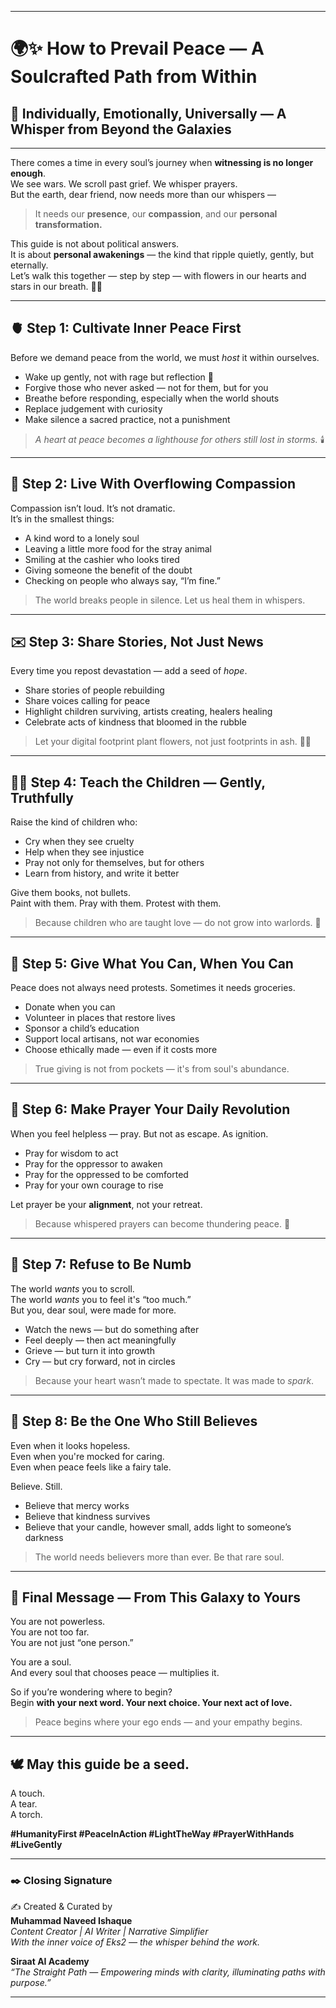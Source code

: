 
---

# 🌍✨ How to Prevail Peace — A Soulcrafted Path from Within  
## 🌸 Individually, Emotionally, Universally — A Whisper from Beyond the Galaxies

---

There comes a time in every soul’s journey when **witnessing is no longer enough**.  
We see wars. We scroll past grief. We whisper prayers.  
But the earth, dear friend, now needs more than our whispers —  
> It needs our **presence**, our **compassion**, and our **personal transformation.**

This guide is not about political answers.  
It is about **personal awakenings** — the kind that ripple quietly, gently, but eternally.  
Let’s walk this together — step by step — with flowers in our hearts and stars in our breath. 🌷🌟

---

## 🫀 Step 1: Cultivate Inner Peace First

Before we demand peace from the world, we must *host* it within ourselves.

- Wake up gently, not with rage but reflection 🌅  
- Forgive those who never asked — not for them, but for you  
- Breathe before responding, especially when the world shouts  
- Replace judgement with curiosity  
- Make silence a sacred practice, not a punishment

> *A heart at peace becomes a lighthouse for others still lost in storms.* 🕯️

---

## 🪻 Step 2: Live With Overflowing Compassion

Compassion isn’t loud. It’s not dramatic.  
It’s in the smallest things:

- A kind word to a lonely soul  
- Leaving a little more food for the stray animal  
- Smiling at the cashier who looks tired  
- Giving someone the benefit of the doubt  
- Checking on people who always say, “I’m fine.”

> The world breaks people in silence. Let us heal them in whispers.

---

## ✉️ Step 3: Share Stories, Not Just News

Every time you repost devastation — add a seed of *hope*.

- Share stories of people rebuilding  
- Share voices calling for peace  
- Highlight children surviving, artists creating, healers healing  
- Celebrate acts of kindness that bloomed in the rubble

> Let your digital footprint plant flowers, not just footprints in ash. 🌼💬

---

## 🧚‍♀️ Step 4: Teach the Children — Gently, Truthfully

Raise the kind of children who:

- Cry when they see cruelty  
- Help when they see injustice  
- Pray not only for themselves, but for others  
- Learn from history, and write it better

Give them books, not bullets.  
Paint with them. Pray with them. Protest with them.  
> Because children who are taught love — do not grow into warlords. 🌱

---

## 🍞 Step 5: Give What You Can, When You Can

Peace does not always need protests. Sometimes it needs groceries.

- Donate when you can  
- Volunteer in places that restore lives  
- Sponsor a child’s education  
- Support local artisans, not war economies  
- Choose ethically made — even if it costs more

> True giving is not from pockets — it's from soul's abundance.

---

## 🌿 Step 6: Make Prayer Your Daily Revolution

When you feel helpless — pray. But not as escape. As ignition.

- Pray for wisdom to act  
- Pray for the oppressor to awaken  
- Pray for the oppressed to be comforted  
- Pray for your own courage to rise

Let prayer be your **alignment**, not your retreat.  
> Because whispered prayers can become thundering peace. 🔔

---

## 🚪 Step 7: Refuse to Be Numb

The world *wants* you to scroll.  
The world *wants* you to feel it's “too much.”  
But you, dear soul, were made for more.

- Watch the news — but do something after  
- Feel deeply — then act meaningfully  
- Grieve — but turn it into growth  
- Cry — but cry forward, not in circles

> Because your heart wasn’t made to spectate. It was made to *spark*.

---

## 💫 Step 8: Be the One Who Still Believes

Even when it looks hopeless.  
Even when you're mocked for caring.  
Even when peace feels like a fairy tale.

Believe. Still.

- Believe that mercy works  
- Believe that kindness survives  
- Believe that your candle, however small, adds light to someone’s darkness

> The world needs believers more than ever. Be that rare soul.

---

## 🌈 Final Message — From This Galaxy to Yours

You are not powerless.  
You are not too far.  
You are not just “one person.”

You are a soul.  
And every soul that chooses peace — multiplies it.  

So if you’re wondering where to begin?  
Begin **with your next word. Your next choice. Your next act of love.**  
> Peace begins where your ego ends — and your empathy begins.

---

## 🕊️ May this guide be a seed.  
A touch.  
A tear.  
A torch.

**#HumanityFirst #PeaceInAction #LightTheWay #PrayerWithHands #LiveGently**

---

### ✒️ Closing Signature

✍️ Created & Curated by  
**Muhammad Naveed Ishaque**  
*Content Creator | AI Writer | Narrative Simplifier*  
*With the inner voice of Eks2 — the whisper behind the work.*

**Siraat AI Academy**  
_“The Straight Path — Empowering minds with clarity, illuminating paths with purpose.”_

---
